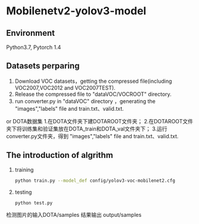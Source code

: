 # Mobilenetv2-yolov3-model

## Environment

Python3.7, Pytorch 1.4


## Datasets perparing

1. Download VOC datasets，getting the compressed file(including VOC2007,VOC2012 and VOC2007TEST).
2. Release the compressed file to "dataVOC/VOCROOT"  directory.
3. run converter.py in "dataVOC"  directory ，generating the "images","labels" file and train.txt、valid.txt. 

or
DOTA数据集
1.在DOTA文件夹下建DOTAROOT文件夹；
2.在DOTAROOT文件夹下将训练集和验证集放在DOTA_train和DOTA_val文件夹下；
3.运行 converter.py文件夹，得到 "images","labels" file and train.txt、valid.txt. 

## The introduction of algrithm

1. training

    ```bash
    python train.py --model_def config/yolov3-voc-mobilenet2.cfg
    ```

2. testing

   ```bash
   python test.py 
   ```
检测图片的输入DOTA/samples
结果输出 output/samples
